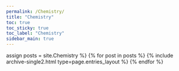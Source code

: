 ```yaml
---
permalink: /Chemistry/
title: "Chemistry"
toc: true
toc_sticky: true
toc_label: "Chemistry"
sidebar_main: true
---
```

assign posts = site.Chemistry %}
{% for post in posts %} {% include archive-single2.html type=page.entries_layout %} {% endfor %}
